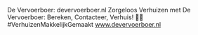 De Vervoerboer: devervoerboer.nl 
Zorgeloos Verhuizen met De Vervoerboer: Bereken, Contacteer, Verhuis! 🏡🚚 #VerhuizenMakkelijkGemaakt www.devervoerboer.nl
